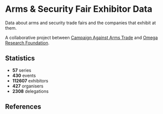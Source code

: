 # Arms & Security Fair Exhibitor Data

Data about arms and security trade fairs and the companies that exhibit at them.

A collaborative project between [Campaign Against Arms Trade](https://caat.org.uk) and [Omega Research Foundation](https://omegaresearchfoundation.org/).

## Statistics

-   **57** series
-   **430** events
-   **112607** exhibitors
-   **427** organisers
-   **2308** delegations


## References
